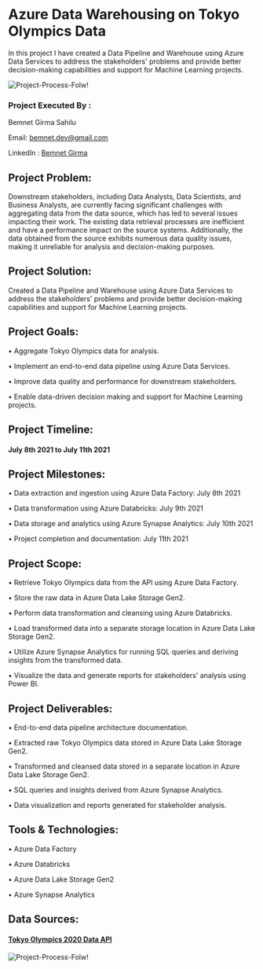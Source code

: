 # Azure Data Warehousing on Tokyo Olympics Data
In this project I have created a Data Pipeline and Warehouse using Azure Data Services to address the stakeholders' problems and provide better decision-making capabilities and support for Machine Learning projects.

![Project-Process-Folw!](https://github.com/bemnetdev/Azure-Data-Warehousing-on-Tokyo-Olympics-Data/assets/95673735/11efdc6d-f0ef-4881-8837-10b4df6fd8e1)


### Project Executed By : 

Bemnet Girma Sahilu

Email: bemnet.dev@gmail.com

LinkedIn : [Bemnet Girma](https://linkedin.com/in/bemnetdev)


## Project Problem: 
Downstream stakeholders, including Data Analysts, Data Scientists, and Business Analysts, are currently facing significant challenges with aggregating data from the data source, which has led to several issues impacting their work. The existing data retrieval processes are inefficient and have a performance impact on the source systems. Additionally, the data obtained from the source exhibits numerous data quality issues, making it unreliable for analysis and decision-making purposes.


## Project Solution: 
Created a Data Pipeline and Warehouse using Azure Data Services to address the stakeholders' problems and provide better decision-making capabilities and support for Machine Learning projects.


## Project Goals:
•	Aggregate Tokyo Olympics data for analysis.

•	Implement an end-to-end data pipeline using Azure Data Services.

•	Improve data quality and performance for downstream stakeholders.

•	Enable data-driven decision making and support for Machine Learning projects.


## Project Timeline: 
#### July 8th 2021 to July 11th 2021


## Project Milestones:
•	Data extraction and ingestion using Azure Data Factory: July 8th 2021

•	Data transformation using Azure Databricks: July 9th 2021

•	Data storage and analytics using Azure Synapse Analytics: July 10th 2021

•	Project completion and documentation: July 11th 2021


## Project Scope:
•	Retrieve Tokyo Olympics data from the API using Azure Data Factory.

•	Store the raw data in Azure Data Lake Storage Gen2.

•	Perform data transformation and cleansing using Azure Databricks.

•	Load transformed data into a separate storage location in Azure Data Lake Storage Gen2.

•	Utilize Azure Synapse Analytics for running SQL queries and deriving insights from the transformed data.

•	Visualize the data and generate reports for stakeholders' analysis using Power BI.


## Project Deliverables:
•	End-to-end data pipeline architecture documentation.

•	Extracted raw Tokyo Olympics data stored in Azure Data Lake Storage Gen2.

•	Transformed and cleansed data stored in a separate location in Azure Data Lake Storage Gen2.

•	SQL queries and insights derived from Azure Synapse Analytics.

•	Data visualization and reports generated for stakeholder analysis.


## Tools & Technologies:
•	Azure Data Factory

•	Azure Databricks

•	Azure Data Lake Storage Gen2

•	Azure Synapse Analytics


## Data Sources:
#### [Tokyo Olympics 2020 Data API](https://www.kaggle.com/datasets/arjunprasadsarkhel/2021-olympics-in-tokyo)
![Project-Process-Folw!](https://github.com/bemnetdev/Azure-Data-Warehousing-on-Tokyo-Olympics-Data/assets/95673735/e757df8e-df61-4727-a5f4-d5dfa5123054)





